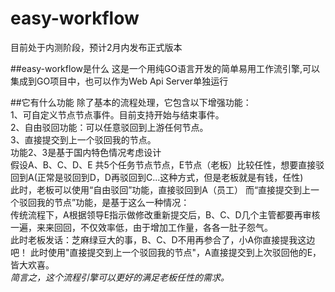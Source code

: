 # easy-workflow
目前处于内测阶段，预计2月内发布正式版本

##easy-workflow是什么
这是一个用纯GO语言开发的简单易用工作流引擎,可以集成到GO项目中，也可以作为Web Api Server单独运行

##它有什么功能
除了基本的流程处理，它包含以下增强功能：  
1、可自定义节点节点事件。目前支持开始与结束事件。  
2、自由驳回功能：可以任意驳回到上游任何节点。  
3、直接提交到上一个驳回我的节点。    
功能2、3是基于国内特色情况考虑设计  
假设A、B、C、D、E 共5个任务节点节点，E节点（老板）比较任性，想要直接驳回到A(正常是驳回到D，D再驳回到C...这种方式，但是老板就是有钱，任性)  
此时，老板可以使用“自由驳回”功能，直接驳回到A（员工）
而“直接提交到上一个驳回我的节点”功能，是基于这么一种情况：  
传统流程下，A根据领导E指示做修改重新提交后，B、C、D几个主管都要再审核一遍，来来回回，不仅效率低，由于增加工作量，各各一肚子怨气。  
此时老板发话：芝麻绿豆大的事，B、C、D不用再参合了，小A你直接提我这边吧！
此时使用"直接提交到上一个驳回我的节点"，A直接提交到上次驳回他的E，皆大欢喜。  
*简言之，这个流程引擎可以更好的满足老板任性的需求。*

